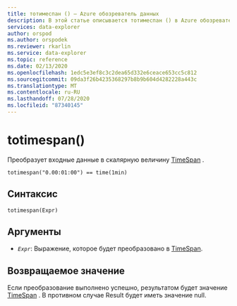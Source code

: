 ```yaml
---
title: тотимеспан () — Azure обозреватель данных
description: В этой статье описывается тотимеспан () в Azure обозреватель данных.
services: data-explorer
author: orspod
ms.author: orspodek
ms.reviewer: rkarlin
ms.service: data-explorer
ms.topic: reference
ms.date: 02/13/2020
ms.openlocfilehash: 1edc5e3ef8c3c2dea65d332e6ceace653cc5c812
ms.sourcegitcommit: 09da3f26b4235368297b8b9b604d4282228a443c
ms.translationtype: MT
ms.contentlocale: ru-RU
ms.lasthandoff: 07/28/2020
ms.locfileid: "87340145"
---
```

# <a name="totimespan"></a>totimespan()

Преобразует входные данные в скалярную величину [TimeSpan](./scalar-data-types/timespan.md) .

```kusto
totimespan("0.00:01:00") == time(1min)
```

## <a name="syntax"></a>Синтаксис

`totimespan(Expr)`

## <a name="arguments"></a>Аргументы

* *`Expr`*: Выражение, которое будет преобразовано в [TimeSpan](./scalar-data-types/timespan.md).

## <a name="returns"></a>Возвращаемое значение

Если преобразование выполнено успешно, результатом будет значение [TimeSpan](./scalar-data-types/timespan.md) .
В противном случае Result будет иметь значение null.
